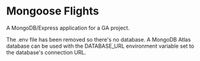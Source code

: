 # Mongoose Flights
A MongoDB/Express application for a GA project.

The .env file has been removed so there's no database. A MongoDB Atlas database can be used with the DATABASE_URL environment variable set to the database's connection URL.
